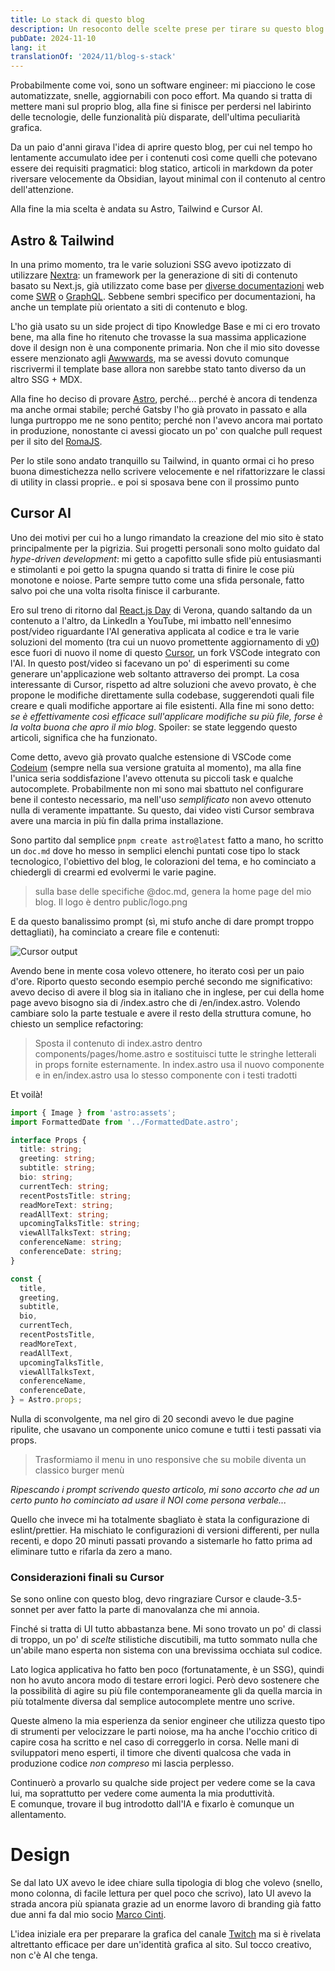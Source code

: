 ```yaml
---
title: Lo stack di questo blog
description: Un resoconto delle scelte prese per tirare su questo blog. E sì, questa volta ho usato l'AI.
pubDate: 2024-11-10
lang: it
translationOf: '2024/11/blog-s-stack'
---
```


Probabilmente come voi, sono un software engineer: mi piacciono le cose automatizzate, snelle, aggiornabili con poco effort. Ma quando si tratta di mettere mani sul proprio blog, alla fine si finisce per perdersi nel labirinto delle tecnologie, delle funzionalità più disparate, dell'ultima peculiarità grafica.

Da un paio d'anni girava l'idea di aprire questo blog, per cui nel tempo ho lentamente accumulato idee per i contenuti così come quelli che potevano essere dei requisiti pragmatici: blog statico, articoli in markdown da poter riversare velocemente da Obsidian, layout minimal con il contenuto al centro dell'attenzione.

Alla fine la mia scelta è andata su Astro, Tailwind e Cursor AI.

## Astro & Tailwind

In una primo momento, tra le varie soluzioni SSG avevo ipotizzato di utilizzare [Nextra](https://nextra.site): un framework per la generazione di siti di contenuto basato su Next.js, già utilizzato come base per [diverse documentazioni](https://nextra.site/showcase) web come [SWR](https://swr.vercel.app) o [GraphQL](https://graphql.org). Sebbene sembri specifico per documentazioni, ha anche un template più orientato a siti di contenuto e blog.

L'ho già usato su un side project di tipo Knowledge Base e mi ci ero trovato bene, ma alla fine ho ritenuto che trovasse la sua massima applicazione dove il design non è una componente primaria. Non che il mio sito dovesse essere menzionato agli [Awwwards](https://www.awwwards.com/), ma se avessi dovuto comunque riscrivermi il template base allora non sarebbe stato tanto diverso da un altro SSG + MDX.

Alla fine ho deciso di provare [Astro](https://astro.build), perché... perché è ancora di tendenza ma anche ormai stabile; perché Gatsby l'ho già provato in passato e alla lunga purtroppo me ne sono pentito; perché non l'avevo ancora mai portato in produzione, nonostante ci avessi giocato un po' con qualche pull request per il sito del [RomaJS](https://github.com/Roma-JS/roma-js-on-astro/).

Per lo stile sono andato tranquillo su Tailwind, in quanto ormai ci ho preso buona dimestichezza nello scrivere velocemente e nel rifattorizzare le classi di utility in classi proprie.. e poi si sposava bene con il prossimo punto

## Cursor AI

Uno dei motivi per cui ho a lungo rimandato la creazione del mio sito è stato principalmente per la pigrizia. Sui progetti personali sono molto guidato dal _hype-driven development_: mi getto a capofitto sulle sfide più entusiasmanti e stimolanti e poi getto la spugna quando si tratta di finire le cose più monotone e noiose. Parte sempre tutto come una sfida personale, fatto salvo poi che una volta risolta finisce il carburante.

Ero sul treno di ritorno dal [React.js Day](https://2024.reactjsday.it/) di Verona, quando saltando da un contenuto a l'altro, da LinkedIn a YouTube, mi imbatto nell'ennesimo post/video riguardante l'AI generativa applicata al codice e tra le varie soluzioni del momento (tra cui un nuovo promettente aggiornamento di [v0](https://v0.dev)) esce fuori di nuovo il nome di questo [Cursor](https://cursor.com), un fork VSCode integrato con l'AI.
In questo post/video si facevano un po' di esperimenti su come generare un'applicazione web soltanto attraverso dei prompt. La cosa interessante di Cursor, rispetto ad altre soluzioni che avevo provato, è che propone le modifiche direttamente sulla codebase, suggerendoti quali file creare e quali modifiche apportare ai file esistenti. Alla fine mi sono detto: _se è effettivamente così efficace sull'applicare modifiche su più file, forse è la volta buona che apro il mio blog_. Spoiler: se state leggendo questo articoli, significa che ha funzionato.

Come detto, avevo già provato qualche estensione di VSCode come [Codeium](https://codeium.com) (sempre nella sua versione gratuita al momento), ma alla fine l'unica seria soddisfazione l'avevo ottenuta su piccoli task e qualche autocomplete. Probabilmente non mi sono mai sbattuto nel configurare bene il contesto necessario, ma nell'uso _semplificato_ non avevo ottenuto nulla di veramente impattante. Su questo, dai video visti Cursor sembrava avere una marcia in più fin dalla prima installazione.

Sono partito dal semplice `pnpm create astro@latest` fatto a mano, ho scritto un `doc.md` dove ho messo in semplici elenchi puntati cose tipo lo stack tecnologico, l'obiettivo del blog, le colorazioni del tema, e ho cominciato a chiedergli di crearmi ed evolvermi le varie pagine.

> sulla base delle specifiche @doc.md, genera la home page del mio blog. Il logo è dentro public/logo.png

E da questo banalissimo prompt (sì, mi stufo anche di dare prompt troppo dettagliati), ha cominciato a creare file e contenuti:

![Cursor output](/blog-contents/2024-11-cursor.png)

Avendo bene in mente cosa volevo ottenere, ho iterato così per un paio d'ore. Riporto questo secondo esempio perché secondo me significativo: avevo deciso di avere il blog sia in italiano che in inglese, per cui della home page avevo bisogno sia di /index.astro che di /en/index.astro.
Volendo cambiare solo la parte testuale e avere il resto della struttura comune, ho chiesto un semplice refactoring:

> Sposta il contenuto di index.astro dentro components/pages/home.astro e sostituisci tutte le stringhe letterali in props fornite esternamente.
> In index.astro usa il nuovo componente e in en/index.astro usa lo stesso componente con i testi tradotti

Et voilà!

```ts
import { Image } from 'astro:assets';
import FormattedDate from '../FormattedDate.astro';

interface Props {
  title: string;
  greeting: string;
  subtitle: string;
  bio: string;
  currentTech: string;
  recentPostsTitle: string;
  readMoreText: string;
  readAllText: string;
  upcomingTalksTitle: string;
  viewAllTalksText: string;
  conferenceName: string;
  conferenceDate: string;
}

const {
  title,
  greeting,
  subtitle,
  bio,
  currentTech,
  recentPostsTitle,
  readMoreText,
  readAllText,
  upcomingTalksTitle,
  viewAllTalksText,
  conferenceName,
  conferenceDate,
} = Astro.props;
```

Nulla di sconvolgente, ma nel giro di 20 secondi avevo le due pagine ripulite, che usavano un componente unico comune e tutti i testi passati via props.

> Trasformiamo il menu in uno responsive che su mobile diventa un classico burger menù

_Ripescando i prompt scrivendo questo articolo, mi sono accorto che ad un certo punto ho cominciato ad usare il NOI come persona verbale..._

Quello che invece mi ha totalmente sbagliato è stata la configurazione di eslint/prettier. Ha mischiato le configurazioni di versioni differenti, per nulla recenti, e dopo 20 minuti passati provando a sistemarle ho fatto prima ad eliminare tutto e rifarla da zero a mano.

### Considerazioni finali su Cursor

Se sono online con questo blog, devo ringraziare Cursor e claude-3.5-sonnet per aver fatto la parte di manovalanza che mi annoia.

Finché si tratta di UI tutto abbastanza bene. Mi sono trovato un po' di classi di troppo, un po' di _scelte_ stilistiche discutibili, ma tutto sommato nulla che un'abile mano esperta non sistema con una brevissima occhiata sul codice.

Lato logica applicativa ho fatto ben poco (fortunatamente, è un SSG), quindi non ho avuto ancora modo di testare errori logici. Però devo sostenere che la possibilità di agire su più file contemporaneamente gli da quella marcia in più totalmente diversa dal semplice autocomplete mentre uno scrive.

Queste almeno la mia esperienza da senior engineer che utilizza questo tipo di strumenti per velocizzare le parti noiose, ma ha anche l'occhio critico di capire cosa ha scritto e nel caso di correggerlo in corsa. Nelle mani di sviluppatori meno esperti, il timore che diventi qualcosa che vada in produzione codice _non compreso_ mi lascia perplesso.

Continuerò a provarlo su qualche side project per vedere come se la cava lui, ma soprattutto per vedere come aumenta la mia produttività. <br />
E comunque, trovare il bug introdotto dall'IA e fixarlo è comunque un allentamento.

# Design

Se dal lato UX avevo le idee chiare sulla tipologia di blog che volevo (snello, mono colonna, di facile lettura per quel poco che scrivo), lato UI avevo la strada ancora più spianata grazie ad un enorme lavoro di branding già fatto due anni fa dal mio socio [Marco Cinti](https://www.linkedin.com/in/marco-cinti-ceo-impronta/).

L'idea iniziale era per preparare la grafica del canale [Twitch](https://twitch.tv/takenodev) ma si è rivelata altrettanto efficace per dare un'identità grafica al sito. Sul tocco creativo, non c'è AI che tenga.
